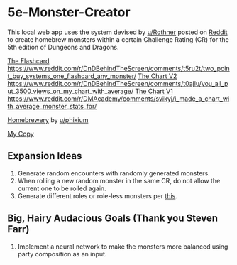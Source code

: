 # 5e-Monster-Creator
This local web app uses the system devised by [u/Rothner](https://www.reddit.com/user/Rothner/) posted on [Reddit](https://www.reddit.com/r/DnDBehindTheScreen/comments/t5ru2t/two_point_buy_systems_one_flashcard_any_monster/?utm_source=share&utm_medium=web2x&context=3) to create homebrew monsters within a certain Challenge Rating (CR) for the 5th edition of Dungeons and Dragons.

[The Flashcard](https://imgur.com/a/a2gRFKC) https://www.reddit.com/r/DnDBehindTheScreen/comments/t5ru2t/two_point_buy_systems_one_flashcard_any_monster/
[The Chart V2](https://imgur.com/a/6EYKXIN) https://www.reddit.com/r/DnDBehindTheScreen/comments/t0ajlu/you_all_put_3500_views_on_my_chart_with_average/
[The Chart V1](https://imgur.com/a/mTFma7j) https://www.reddit.com/r/DMAcademy/comments/svikyj/i_made_a_chart_with_average_monster_stats_for/

[Homebrewery](https://drive.google.com/file/d/1EmMGdLELpXSEklHR6sTeu6JNANuTwZzw/view) by [u/phixium](https://www.reddit.com/r/DMAcademy/comments/svikyj/comment/hzu7z4x/?utm_source=share&utm_medium=web2x&context=3)

[My Copy](https://docs.google.com/spreadsheets/d/1h_37op9uGTxmHoxEq4BmwU3C3qR_pUT2MunhhB3V1ws/edit#gid=0)

## Expansion Ideas
1. Generate random encounters with randomly generated monsters.
2. When rolling a new random monster in the same CR, do not allow the current one to be rolled again.
3. Generate different roles or role-less monsters per [this](https://www.reddit.com/r/DMAcademy/comments/hyilfk/using_defined_enemy_roles_to_make_combat_more/?utm_medium=android_app&utm_source=share).


## Big, Hairy Audacious Goals (Thank you Steven Farr)
1. Implement a neural network to make the monsters more balanced using party composition as an input.